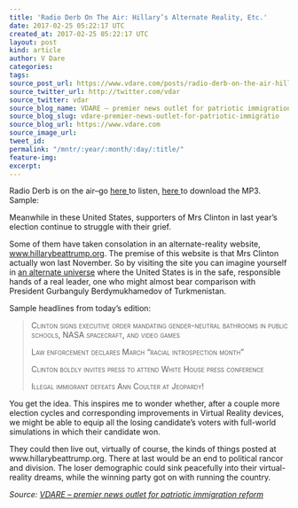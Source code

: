 ```yaml
---
title: 'Radio Derb On The Air: Hillary’s Alternate Reality, Etc.'
date: 2017-02-25 05:22:17 UTC
created_at: 2017-02-25 05:22:17 UTC
layout: post
kind: article
author: V Dare
categories: 
tags: 
source_post_url: https://www.vdare.com/posts/radio-derb-on-the-air-hillarys-alternate-reality-etc
source_twitter_url: http://twitter.com/vdar
source_twitter: vdar
source_blog_name: VDARE – premier news outlet for patriotic immigration reform
source_blog_slug: vdare-premier-news-outlet-for-patriotic-immigratio
source_blog_url: https://www.vdare.com
source_image_url: 
tweet_id: 
permalink: "/mntr/:year/:month/:day/:title/"
feature-img: 
excerpt: 
---
```

<div class="pf-content"><p>Radio Derb is on the air–go <a href="http://www.vdare.com/radios/radio-derb-milo-and-me-cpac-purges-spencer-alan-colmes-rip-etc">here </a>to listen, <a href="https://s3-us-west-2.amazonaws.com/vdare-live/wp-content/uploads/2017/02/24234911/2017-02-24.mp3">here </a>to download the MP3. Sample:</p>
<p>Meanwhile in these United States, supporters of Mrs Clinton in last year’s election continue to struggle with their grief.</p>
<p>Some of them have taken consolation in an alternate-reality website, <a href="http://www.hillarybeattrump.org/">www.hillarybeattrump.org</a>. The premise of this website is that Mrs Clinton actually won last November. So by visiting the site you can imagine yourself in <a href="http://www.johnderbyshire.com/Reviews/Math/everett.html">an alternate universe</a> where the United States is in the safe, responsible hands of a real leader, one who might almost bear comparison with President Gurbanguly Berdymukhamedov of Turkmenistan.</p>
<p>Sample headlines from today’s edition:</p><div id="57966237cc52c74a5e1363c4" class="vdb_player vdb_57966237cc52c74a5e1363c456bcd17ce4b018167fea5539">    </div>
<blockquote><p><span style="font-variant: small-caps;">Clinton signs executive order mandating gender-neutral bathrooms in public schools, NASA spacecraft, and video games</span></p>
<p><span style="font-variant: small-caps;">Law enforcement declares March “racial introspection month”</span></p>
<p><span style="font-variant: small-caps;">Clinton boldly invites press to attend White House press conference</span></p>
<p><span style="font-variant: small-caps;">Illegal immigrant defeats Ann Coulter at Jeopardy!</span></p></blockquote>
<p>You get the idea. This inspires me to wonder whether, after a couple more election cycles and corresponding improvements in Virtual Reality devices, we might be able to equip all the losing candidate’s voters with full-world simulations in which their candidate won.</p>
<p>They could then live out, virtually of course, the kinds of things posted at www.hillarybeattrump.org. There at last would be an end to political rancor and division. The loser demographic could sink peacefully into their virtual-reality dreams, while the winning party got on with running the country.</p>
</div><div class="">
    <i>Source: <a href="https://www.vdare.com">VDARE – premier news outlet for patriotic immigration reform</a></i>
</div>
